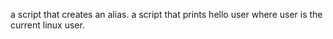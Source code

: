 a script that creates an alias.
a script that prints hello user where user is the current linux user.
